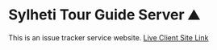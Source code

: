 # Sylheti Tour Guide Server ⛰

This is an issue tracker service website.
[Live Client Site Link](https://somadhan.netlify.app)<br/>

